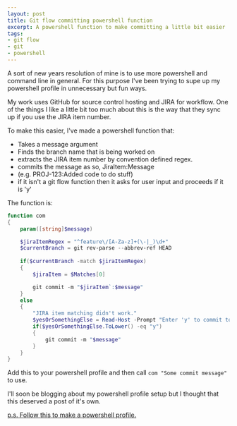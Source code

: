 ```yaml
---
layout: post
title: Git flow committing powershell function
excerpt: A powershell function to make committing a little bit easier
tags: 
- git flow
- git
- powershell
---
```



A sort of new years resolution of mine is to use more powershell and command line in general. For this purpose I've been trying to supe up my powershell profile in unnecessary but fun ways. 

My work uses GitHub for source control hosting and JIRA for workflow. 
One of the things I like a little bit too much about this is the way that they sync up if you use the JIRA item number.

To make this easier, I've made a powershell function that:

- Takes a message argument
- Finds the branch name that is being worked on
- extracts the JIRA item number by convention defined regex.
- commits the message as so, JiraItem:Message
- (e.g. PROJ-123:Added code to do stuff)
- if it isn't a git flow function then it asks for user input and proceeds if it is 'y'

The function is:

``` powershell
function com
{
    param([string]$message)

    $jiraItemRegex = "^feature\/[A-Za-z]+(\-|_)\d+"
    $currentBranch = git rev-parse --abbrev-ref HEAD
    
    if($currentBranch -match $jiraItemRegex)
    {
        $jiraItem = $Matches[0]

        git commit -m "$jiraItem`:$message"
    }
    else
    {
        "JIRA item matching didn't work."
        $yesOrSomethingElse = Read-Host -Prompt "Enter 'y' to commit to branch '$currentbranch'. Anything else will abort"
        if($yesOrSomethingElse.ToLower() -eq "y")
        {
            git commit -m "$message"
        }
    }
}
```

Add this to your powershell profile and then call `com "Some commit message"` to use.

I'll soon be blogging about my powershell profile setup but I thought that this deserved a post of it's own.

[p.s. Follow this to make a powershell profile.](http://www.howtogeek.com/50236/customizing-your-powershell-profile/)
